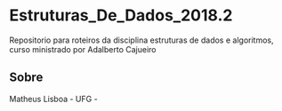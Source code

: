 # Estruturas_De_Dados_2018.2
Repositorio para roteiros da disciplina estruturas de dados e algoritmos, curso ministrado por Adalberto Cajueiro
## Sobre
 Matheus Lisboa - UFG -

